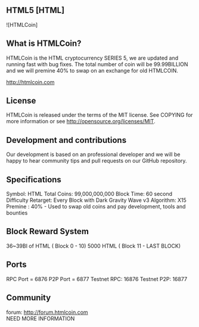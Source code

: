 ## HTML5 [HTML]

![HTMLCoin]

## What is HTMLCoin?

HTMLCoin is the HTML cryptocurrency SERIES 5, we are updated and running fast with bug fixes.
The total number of coin will be 99.99BILLION and we will premine 40% to swap on an exchange for old HTMLCOIN.

http://htmlcoin.com

## License

HTMLCoin is released under the terms of the MIT license. See COPYING for more information or see http://opensource.org/licenses/MIT.

## Development and contributions

Our development is based on an professional developer and we will be happy to hear community tips and pull requests on our GitHub repository.

## Specifications

Symbol: HTML 
Total Coins: 99,000,000,000
Block Time: 60 second 
Difficulty Retarget: Every Block with Dark Gravity Wave v3 
Algorithm: X15 
Premine : 40% - Used to swap old coins and pay development, tools and bounties


## Block Reward System

36~39BI of  HTML ( Block 0 - 10) 
5000 HTML ( Block 11 - LAST BLOCK) 

## Ports

RPC Port = 6876
P2P Port = 6877
Testnet RPC: 16876
Testnet P2P: 16877 

## Community

forum: http://forum.htmlcoin.com <br>
NEED MORE INFORMATION
